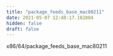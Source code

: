```yaml
---
title: "package_feeds_base_mac80211"
date: 2021-05-07 12:48:17.182884
hidden: false
draft: false
---
```


x86/64/package_feeds_base_mac80211

